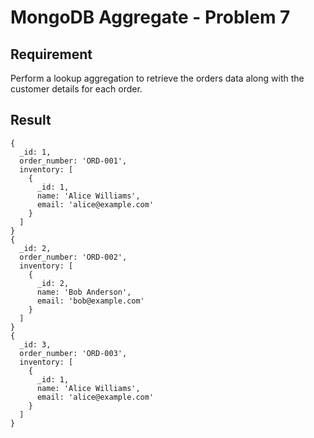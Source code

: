 # MongoDB Aggregate - Problem 7

## Requirement

Perform a lookup aggregation to retrieve the orders data along with the customer details for each order.



## Result

```result
{
  _id: 1,
  order_number: 'ORD-001',
  inventory: [
    {
      _id: 1,
      name: 'Alice Williams',
      email: 'alice@example.com'
    }
  ]
}
{
  _id: 2,
  order_number: 'ORD-002',
  inventory: [
    {
      _id: 2,
      name: 'Bob Anderson',
      email: 'bob@example.com'
    }
  ]
}
{
  _id: 3,
  order_number: 'ORD-003',
  inventory: [
    {
      _id: 1,
      name: 'Alice Williams',
      email: 'alice@example.com'
    }
  ]
}

```
